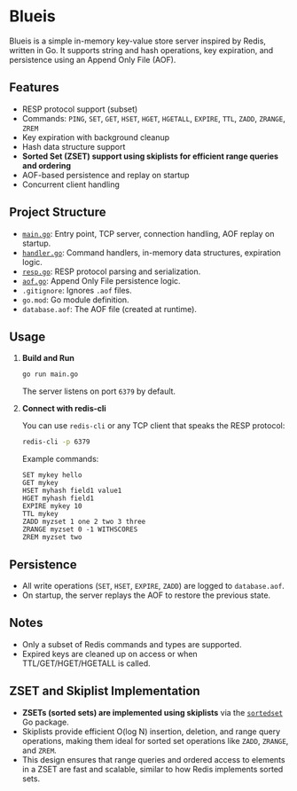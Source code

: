 # Blueis

Blueis is a simple in-memory key-value store server inspired by Redis, written in Go. It supports string and hash operations, key expiration, and persistence using an Append Only File (AOF).

## Features

- RESP protocol support (subset)
- Commands: `PING`, `SET`, `GET`, `HSET`, `HGET`, `HGETALL`, `EXPIRE`, `TTL`, `ZADD`, `ZRANGE`, `ZREM`
- Key expiration with background cleanup
- Hash data structure support
- **Sorted Set (ZSET) support using skiplists for efficient range queries and ordering**
- AOF-based persistence and replay on startup
- Concurrent client handling

## Project Structure

- [`main.go`](main.go): Entry point, TCP server, connection handling, AOF replay on startup.
- [`handler.go`](handler.go): Command handlers, in-memory data structures, expiration logic.
- [`resp.go`](resp.go): RESP protocol parsing and serialization.
- [`aof.go`](aof.go): Append Only File persistence logic.
- `.gitignore`: Ignores `.aof` files.
- `go.mod`: Go module definition.
- `database.aof`: The AOF file (created at runtime).

## Usage

1. **Build and Run**

   ```sh
   go run main.go
   ```

   The server listens on port `6379` by default.

2. **Connect with redis-cli**

   You can use `redis-cli` or any TCP client that speaks the RESP protocol:

   ```sh
   redis-cli -p 6379
   ```

   Example commands:

   ```
   SET mykey hello
   GET mykey
   HSET myhash field1 value1
   HGET myhash field1
   EXPIRE mykey 10
   TTL mykey
   ZADD myzset 1 one 2 two 3 three
   ZRANGE myzset 0 -1 WITHSCORES
   ZREM myzset two
   ```

## Persistence

- All write operations (`SET`, `HSET`, `EXPIRE`, `ZADD`) are logged to `database.aof`.
- On startup, the server replays the AOF to restore the previous state.

## Notes

- Only a subset of Redis commands and types are supported.
- Expired keys are cleaned up on access or when TTL/GET/HGET/HGETALL is called.

## ZSET and Skiplist Implementation

- **ZSETs (sorted sets) are implemented using skiplists** via the [`sortedset`](https://github.com/wangjia184/sortedset) Go package.
- Skiplists provide efficient O(log N) insertion, deletion, and range query operations, making them ideal for sorted set operations like `ZADD`, `ZRANGE`, and `ZREM`.
- This design ensures that range queries and ordered access to elements in a ZSET are fast and scalable, similar to how Redis implements sorted sets.

